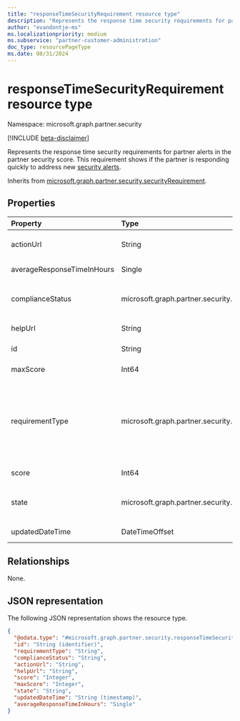 ```yaml
---
title: "responseTimeSecurityRequirement resource type"
description: "Represents the response time security requirements for partner alerts in the partner security score."
author: "evandontje-ms"
ms.localizationpriority: medium
ms.subservice: "partner-customer-administration"
doc_type: resourcePageType
ms.date: 08/31/2024
---
```


# responseTimeSecurityRequirement resource type

Namespace: microsoft.graph.partner.security

[!INCLUDE [beta-disclaimer](../../includes/beta-disclaimer.md)]

Represents the response time security requirements for partner alerts in the partner security score. This requirement shows if the partner is responding quickly to address new [security alerts](../resources/security-alert.md).


Inherits from [microsoft.graph.partner.security.securityRequirement](../resources/partner-security-securityrequirement.md).

## Properties
|Property|Type|Description|
|:---|:---|:---|
|actionUrl|String|The link to the site where the admin can take action on the requirement. Inherited from [securityRequirement](../resources/partner-security-securityrequirement.md).|
|averageResponseTimeInHours|Single|The average response time for alerts from the past 30 days.|
|complianceStatus|microsoft.graph.partner.security.complianceStatus|Indicates whether the partner is compliant with this requirement. Inherited from [securityRequirement](../resources/partner-security-securityrequirement.md). The possible values are: `compliant`, `noncomplaint`, `unknownFutureValue`.|
|helpUrl|String|The link to documentation for the requirement. Inherited from [securityRequirement](../resources/partner-security-securityrequirement.md).|
|id|String|The unique identifier for the requirement. Inherited from [securityRequirement](../resources/partner-security-securityrequirement.md).|
|maxScore|Int64|The maximum score possible for the requirement. Inherited from [securityRequirement](../resources/partner-security-securityrequirement.md).|
|requirementType|microsoft.graph.partner.security.securityRequirementType|The value of this property is always `securityAlertsPromptlyResolved` for this resource. Inherited from [securityRequirement](../resources/partner-security-securityrequirement.md). The possible values are: `mfaEnforcedForAdmins`, `mfaEnforcedForAdminsOfCustomers`, `securityAlertsPromptlyResolved`, `securityContactProvided`, `spendingBudgetSetForCustomerAzureSubscriptions`, `unknownFutureValue`.|
|score|Int64|The score received for this requirement. Inherited from [securityRequirement](../resources/partner-security-securityrequirement.md).|
|state|microsoft.graph.partner.security.securityRequirementState|Indicates whether the requirement is in preview or is fully released. Inherited from [securityRequirement](../resources/partner-security-securityrequirement.md). The possible values are: `active`, `preview`, `unknownFutureValue`.|
|updatedDateTime|DateTimeOffset|The date the requirement properties were last updated. Inherited from [securityRequirement](../resources/partner-security-securityrequirement.md).|

## Relationships
None.

## JSON representation
The following JSON representation shows the resource type.
<!-- {
  "blockType": "resource",
  "keyProperty": "id",
  "@odata.type": "microsoft.graph.partner.security.responseTimeSecurityRequirement",
  "baseType": "microsoft.graph.partner.security.securityRequirement",
  "openType": false
}
-->
``` json
{
  "@odata.type": "#microsoft.graph.partner.security.responseTimeSecurityRequirement",
  "id": "String (identifier)",
  "requirementType": "String",
  "complianceStatus": "String",
  "actionUrl": "String",
  "helpUrl": "String",
  "score": "Integer",
  "maxScore": "Integer",
  "state": "String",
  "updatedDateTime": "String (timestamp)",
  "averageResponseTimeInHours": "Single"
}
```

